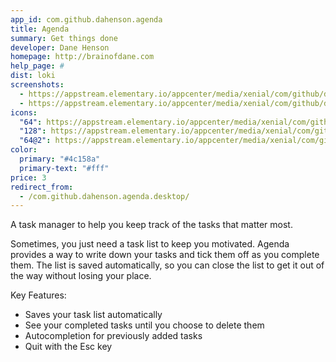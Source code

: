 ```yaml
---
app_id: com.github.dahenson.agenda
title: Agenda
summary: Get things done
developer: Dane Henson
homepage: http://brainofdane.com
help_page: #
dist: loki
screenshots:
  - https://appstream.elementary.io/appcenter/media/xenial/com/github/dahenson.agenda/015A6D37490D2CB01C85DC41EDA15975/screenshots/image-1_orig.png
  - https://appstream.elementary.io/appcenter/media/xenial/com/github/dahenson.agenda/015A6D37490D2CB01C85DC41EDA15975/screenshots/image-2_orig.png
icons:
  "64": https://appstream.elementary.io/appcenter/media/xenial/com/github/dahenson.agenda/015A6D37490D2CB01C85DC41EDA15975/icons/64x64/com.github.dahenson.agenda_com.github.dahenson.agenda.png
  "128": https://appstream.elementary.io/appcenter/media/xenial/com/github/dahenson.agenda/015A6D37490D2CB01C85DC41EDA15975/icons/128x128/com.github.dahenson.agenda_com.github.dahenson.agenda.png
  "64@2": https://appstream.elementary.io/appcenter/media/xenial/com/github/dahenson.agenda/015A6D37490D2CB01C85DC41EDA15975/icons/64x64@2/com.github.dahenson.agenda_com.github.dahenson.agenda.png
color:
  primary: "#4c158a"
  primary-text: "#fff"
price: 3
redirect_from:
  - /com.github.dahenson.agenda.desktop/
---
```


<p>A task manager to help you keep track of the tasks that matter most.</p>
<p>Sometimes, you just need a task list to keep you motivated. Agenda provides a way to write down your tasks and tick them off as you complete them. The list is saved automatically, so you can close the list to get it out of the way without losing your place.</p>
<p>Key Features:</p>
<ul>
  <li>Saves your task list automatically</li>
  <li>See your completed tasks until you choose to delete them</li>
  <li>Autocompletion for previously added tasks</li>
  <li>Quit with the Esc key</li>
</ul>